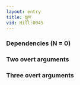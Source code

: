 ```yaml
---
layout: entry
title: སྐུམ་
vid: Hill:0045
---
```

### Dependencies (N = 0)


### Two overt arguments


### Three overt arguments
